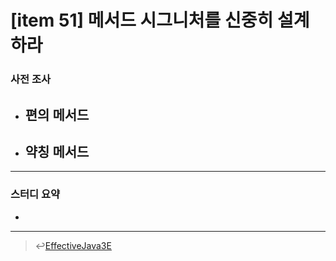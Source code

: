 # [item 51] 메서드 시그니처를 신중히 설계하라
### 사전 조사 
- 편의 메서드
    - 
- 약칭 메서드 
    - 

---

### 스터디 요약 
- 

---

> :leftwards_arrow_with_hook:[EffectiveJava3E](/EffectiveJava3E/README.md)

